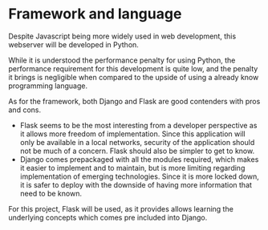 # Framework and language

Despite Javascript being more widely used in web development, this webserver will be developed in Python.

While it is understood the performance penalty for using Python, the performance requirement for this development is quite low, and the penalty it brings is negligible when compared to the upside of using a already know programming language.

As for the framework, both Django and Flask are good contenders with pros and cons. 
- Flask seems to be the most interesting from a developer perspective as it allows more freedom of implementation. Since this application will only be available in a local networks, security of the application should not be much of a concern. Flask should also be simpler to get to know.
- Django comes prepackaged with all the modules required, which makes it easier to implement and to maintain, but is more limiting regarding implementation of emerging technologies. Since it is more locked down, it is safer to deploy with the downside of having more information that need to be known.

For this project, Flask will be used, as it provides allows learning the underlying concepts which comes pre included into Django.